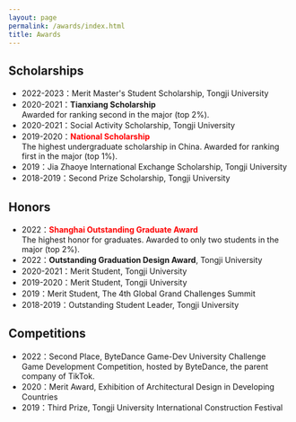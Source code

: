 ```yaml
---
layout: page
permalink: /awards/index.html
title: Awards
---
```



## Scholarships

- 2022-2023：Merit Master's Student Scholarship, Tongji University
- 2020-2021：**Tianxiang Scholarship** <br> Awarded for ranking second in the major (top 2%).
- 2020-2021：Social Activity Scholarship, Tongji University
- 2019-2020：**<font color='red'>National Scholarship</font>** <br> The highest undergraduate scholarship in China. Awarded for ranking first in the major (top 1%).
- 2019：Jia Zhaoye International Exchange Scholarship, Tongji University
- 2018-2019：Second Prize Scholarship, Tongji University

## Honors

- 2022：**<font color='red'>Shanghai Outstanding Graduate Award</font>** <br> The highest honor for graduates. Awarded to only two students in the major (top 2%).
- 2022：**Outstanding Graduation Design Award**, Tongji University
- 2020-2021：Merit Student, Tongji University
- 2019-2020：Merit Student, Tongji University
- 2019：Merit Student, The 4th Global Grand Challenges Summit
- 2018-2019：Outstanding Student Leader, Tongji University

## Competitions

- 2022：Second Place, ByteDance Game-Dev University Challenge <br> Game Development Competition, hosted by ByteDance, the parent company of TikTok.
- 2020：Merit Award, Exhibition of Architectural Design in Developing Countries
- 2019：Third Prize, Tongji University International Construction Festival
